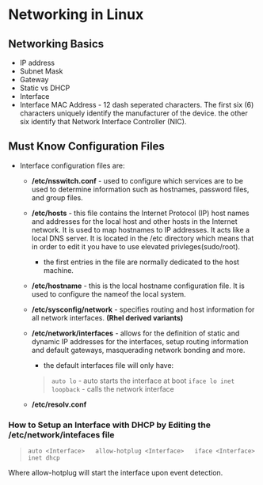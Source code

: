 # **Networking in Linux**

## Networking Basics

- IP address
- Subnet Mask
- Gateway
- Static vs DHCP
- Interface
- Interface MAC Address - 12 dash seperated characters.  The first six (6) characters uniquely identify the manufacturer of the device.  the other six identify that Network Interface Controller (NIC).

## Must Know Configuration Files

- Interface configuration files are:
  - **/etc/nsswitch.conf** -  used to configure which services are to be used to determine information such as hostnames, password files, and group files.
  - **/etc/hosts** - this file contains the Internet Protocol (IP) host names and addresses for the local host and other hosts in the Internet network.  It is used to map hostnames to IP addresses.  It acts like a local DNS server.  It is located in the /etc directory which means that in order to edit it you have to use elevated privleges(sudo/root).
    - the first entries in the file are normally dedicated to the host machine.
  - **/etc/hostname** - this is the local hostname configuration file.  It is used to configure the nameof the local system.
  - **/etc/sysconfig/network** - specifies routing and host information for all network interfaces. **(Rhel derived variants)**
  - **/etc/network/interfaces** - allows for the definition of static and dynamic IP addresses for the interfaces, setup routing information and default gateways, masquerading network bonding and more.
    - the default interfaces file will only have:
    > `auto lo` - auto starts the interface at boot
    > `iface lo inet loopback` - calls the network interface

  - **/etc/resolv.conf**

### How to Setup an Interface with DHCP by Editing the /etc/network/intefaces file

> `auto <Interface>  
> allow-hotplug <Interface>  
> iface <Interface> inet dhcp`  

Where allow-hotplug will start the interface upon event detection.
